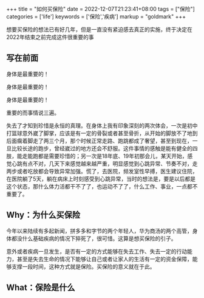 +++
title = "如何买保险"
date = 2022-12-07T21:23:41+08:00
tags = ["保险"]
categories = ['life']
keywords = ['保险','疾病']
markup = "goldmark"
+++

想要买保险的想法已有好几年，但是一直没有紧迫感去真正的实施，终于决定在2022年结束之前完成这件很重要的事
<!--more-->

## 写在前面

身体是最重要的！

身体是最重要的！

身体是最重要的！

重要的而事情说三遍。

失去了才知到珍惜是永恒的真理。在身体上我有印象深刻的两次体会，一次是初中打篮球意外崴了脚掌，应该是有一定的骨裂或者甚至骨折，从开始的脚放不了地到后面瘸着脚走了两三个月，那个时候正常走路、跑跳都成了奢望，甚至到现在，一旦比较长途的跑步，曾经崴过的地方还会不舒服。这件事情的感触是能有健全的四肢，能走能跑都是需要珍惜的；另一次是18年底、19年初那会儿，某天开始，感觉心跳有点不对，几天下来感觉越来越严重，明显感觉到心跳异常、节奏不对，走两步或者吃放都会导致异常加强。慌了，去医院，频发室性早搏，医生建议住院，在医院躺了5天，躺在病床上时刻感受到心跳异常，当时的想法是，要是以后都是这个状态，那什么体力活都干不了了，也运动不了了，什么工作、事业，一点都不重要了。

## Why：为什么买保险

今年以来陆续有多起新闻，拼多多和字节的两个年轻人，华为商汤的两个高管，身体都没什么基础疾病的情况下猝死了，很可惜。这算是想买保险的引子。

意外或者疾病一旦发生，是否有一定的方式能够在失去工作、失去一定的行动能力，甚至是失去生命的情况下能够让自己或者让家人的生活有一定的资金保障，能够支撑一段时间，这种方式就是保险。买保险的意义就在于此。


## What：保险是什么



